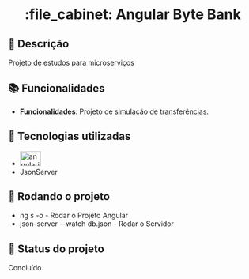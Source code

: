 <h1 align="center">:file_cabinet: Angular Byte Bank</h1>

## :memo: Descrição
Projeto de estudos para microserviços

## :books: Funcionalidades
* <b>Funcionalidades</b>: Projeto de simulação de transferências.

## :wrench: Tecnologias utilizadas
* <img src="https://cdn.jsdelivr.net/gh/devicons/devicon/icons/angularjs/angularjs-original.svg" height="30" width="42" alt="angularjs logo"  />
* JsonServer

## :rocket: Rodando o projeto
* ng s -o - Rodar o Projeto Angular
* json-server --watch db.json - Rodar o Servidor

## :dart: Status do projeto
Concluído.
